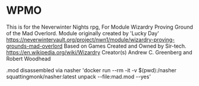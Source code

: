 # WPMO

This is for the Neverwinter Nights rpg, For Module Wizardry Proving Ground of the Mad Overlord. 
Module originally created by 'Lucky Day' https://neverwintervault.org/project/nwn1/module/wizardry-proving-grounds-mad-overlord
Based on Games Created and Owned by Sir-tech. https://en.wikipedia.org/wiki/Wizardry Creator(s)	Andrew C. Greenberg and Robert Woodhead


.mod disassembled via nasher  'docker run --rm -it -v $(pwd):/nasher squattingmonk/nasher:latest unpack --file:mad.mod --yes'

